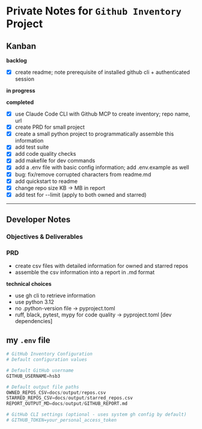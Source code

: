# Private Notes for `Github Inventory` Project

## Kanban

**backlog**
- [x] create readme; note prerequisite of installed github cli + authenticated session

**in progress**

**completed**
- [x] use Claude Code CLI with Github MCP to create inventory; repo name, url
- [x] create PRD for small project
- [x] create a small python project to programmatically assemble this information
- [x] add test suite
- [x] add code quality checks
- [x] add makefile for dev commands
- [x] add a .env file with basic config information; add .env.example as well
- [x] bug: fix/remove corrupted characters from readme.md
- [x] add quickstart to readme
- [x] change repo size KB -> MB in report
- [x] add test for --limit (apply to both owned and starred)

---

## Developer Notes

### Objectives & Deliverables

### PRD

- create csv files with detailed information for owned and starred repos
- assemble the csv information into a report in .md format

**technical choices**
- use gh cli to retrieve information
- use python 3.12
- no .python-version file -> pyproject.toml
- ruff, black, pytest, mypy for code quality -> pyproject.toml [dev dependencies]

## my `.env` file

```python
# GitHub Inventory Configuration
# Default configuration values

# Default GitHub username
GITHUB_USERNAME=hsb3

# Default output file paths
OWNED_REPOS_CSV=docs/output/repos.csv
STARRED_REPOS_CSV=docs/output/starred_repos.csv
REPORT_OUTPUT_MD=docs/output/GITHUB_REPORT.md

# GitHub CLI settings (optional - uses system gh config by default)
# GITHUB_TOKEN=your_personal_access_token

```
